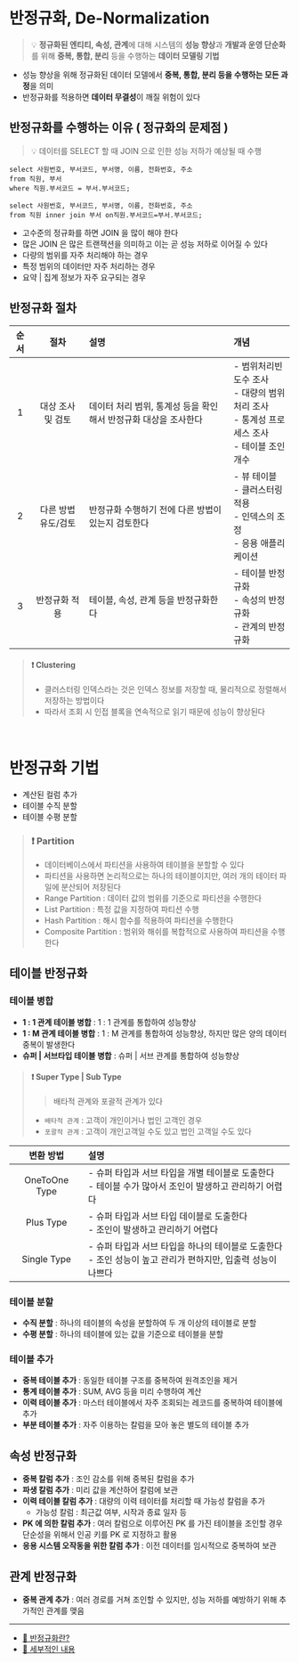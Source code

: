# 반정규화, De-Normalization

> 💡 **정규화된 엔티티, 속성, 관계**에 대해 시스템의 **성능 향상**과 **개발과 운영 단순화**를 위해
> **중복, 통합, 분리** 등을 수행하는 **데이터 모델링 기법**

* 성능 향상을 위해 정규화된 데이터 모델에서 **중복, 통합, 분리 등을 수행하는 모든 과정**을 의미
* 반정규화를 적용하면 **데이터 무결성**이 깨질 위험이 있다

## 반정규화를 수행하는 이유 ( 정규화의 문제점 )

> 💡 데이터를 SELECT 할 때 JOIN 으로 인한 성능 저하가 예상될 때 수행

```mysql
select 사원번호, 부서코드, 부서명, 이름, 전화번호, 주소
from 직원, 부서
where 직원.부서코드 = 부서.부서코드;

select 사원번호, 부서코드, 부서명, 이름, 전화번호, 주소
from 직원 inner join 부서 on직원.부서코드=부서.부서코드;
```

* 고수준의 정규화를 하면 JOIN 을 많이 해야 한다
* 많은 JOIN 은 많은 트랜잭션을 의미하고 이는 곧 성능 저하로 이어질 수 있다
* 다량의 범위를 자주 처리해야 하는 경우
* 특정 범위의 데이터만 자주 처리하는 경우
* 요약 | 집계 정보가 자주 요구되는 경우



## 반정규화 절차

| 순서  |     절차      | 설명                                   | 개념                                                                |
|:---:|:-----------:|:-------------------------------------|:------------------------------------------------------------------|
|  1  | 대상 조사 및 검토  | 데이터 처리 범위, 통계성 등을 확인해서 반정규화 대상을 조사한다 | - 범위처리빈도수 조사<br/>- 대량의 범위 처리 조사<br/>- 통계성 프로세스 조사<br/>- 테이블 조인 개수 |
|  2  | 다른 방법 유도/검토 | 반정규화 수행하기 전에 다른 방법이 있는지 검토한다         | - 뷰 테이블<br/>- 클러스터링 적용<br/>- 인덱스의 조정<br/>- 응용 애플리케이션              |
|  3  |   반정규화 적용   | 테이블, 속성, 관계 등을 반정규화한다                | - 테이블 반정규화<br/>- 속성의 반정규화<br/>- 관계의 반정규화                          |

> #### ❗ Clustering
> * 클러스터링 인덱스라는 것은 인덱스 정보를 저장할 때, 물리적으로 정렬해서 저장하는 방법이다
> * 따라서 조회 시 인접 블록을 연속적으로 읽기 때문에 성능이 향상된다

<br>

# 반정규화 기법
* 계산된 컬럼 추가
* 테이블 수직 분할
* 테이블 수평 분할

> ### ❗ Partition
> * 데이터베이스에서 파티션을 사용하여 테이블을 분할할 수 있다
> * 파티션을 사용하면 논리적으로는 하나의 테이블이지만, 여러 개의 테이터 파일에 분산되어 저장된다
> * Range Partition : 데이터 값의 범위를 기준으로 파티션을 수행한다
> * List Partition : 특정 값을 지정하여 파티션 수행
> * Hash Partition : 해시 함수를 적용하여 파티션을 수행한다
> * Composite Partition : 범위와 해쉬를 복합적으로 사용하여 파티션을 수행한다


## 테이블 반정규화

### 테이블 병합

* **1 : 1 관계 테이블 병합** : 1 : 1 관계를 통합하여 성능향상
* **1 : M 관계 테이블 병합** : 1 : M 관계를 통합하여 성능향상, 하지만 많은 양의 데이터 중복이 발생한다
* **슈퍼 | 서브타입 테이블 병합** : 슈퍼 | 서브 관계를 통합하여 성능향상

> #### ❗ Super Type | Sub Type
> > 배타적 관계와 포괄적 관계가 있다
> * `배타적 관계` : 고객이 개인이거나 법인 고객인 경우
> * `포괄적 관계` : 고객이 개인고객일 수도 있고 법인 고객일 수도 있다


|     변환 방법     | 설명                                                                  |
|:-------------:|:--------------------------------------------------------------------|
| OneToOne Type | - 슈퍼 타입과 서브 타입을 개별 테이블로 도출한다<br/>- 테이블 수가 많아서 조인이 발생하고 관리하기 어렵다     |
|   Plus Type   | - 슈퍼 타입과 서브 타입 데이블로 도출한다<br/>- 조인이 발생하고 관리하기 어렵다                    |
|  Single Type  | - 슈퍼 타입과 서브 타입을 하나의 테이블로 도출한다<br/>- 조인 성능이 높고 관리가 편하지만, 입출력 성능이 나쁘다 |

### 테이블 분할

* **수직 분할** : 하나의 테이블의 속성을 분할하여 두 개 이상의 테이블로 분할
* **수평 분할** : 하나의 테이블에 있는 값을 기준으로 테이블을 분할

### 테이블 추가

* **중복 테이블 추가** : 동일한 테이블 구조를 중복하여 원격조인을 제거
* **통계 테이블 추가** : SUM, AVG 등을 미리 수행하여 계산
* **이력 테이블 추가** : 마스터 테이블에서 자주 조회되는 레코드를 중복하여 테이블에 추가
* **부분 테이블 추가** : 자주 이용하는 칼럼을 모아 놓은 별도의 테이블 추가

## 속성 반정규화

* **중복 칼럼 추가** : 조인 감소를 위해 중복된 칼럼을 추가
* **파생 칼럼 추가** : 미리 값을 계산하어 칼럼에 보관
* **이력 테이블 칼럼 추가** : 대량의 이력 테이터를 처리할 때 가능성 칼럼을 추가
  * 가능성 칼럼 : 최근값 여부, 시작과 종료 일자 등
* **PK 에 의한 칼럼 추가** : 여러 칼럼으로 이루어진 PK 를 가진 테이블을 조인할 경우 단순성을 위해서 인공 키를 PK 로 지정하고 활용
* **응용 시스템 오작동을 위한 칼럼 추가** : 이전 데이터를 임시적으로 중복하여 보관

## 관계 반정규화
* **중복 관계 추가** : 여러 경로를 거쳐 조인할 수 있지만, 성능 저하를 예방하기 위해 추가적인 관계를 맺음


- - -
* [🔗 반정규화란?](https://velog.io/@dddooo9/%EB%8D%B0%EC%9D%B4%ED%84%B0%EB%B2%A0%EC%9D%B4%EC%8A%A4-%EB%B0%98%EC%A0%95%EA%B7%9C%ED%99%94)
* [🔗 세부적인 내용](https://sodayeong.tistory.com/106)


